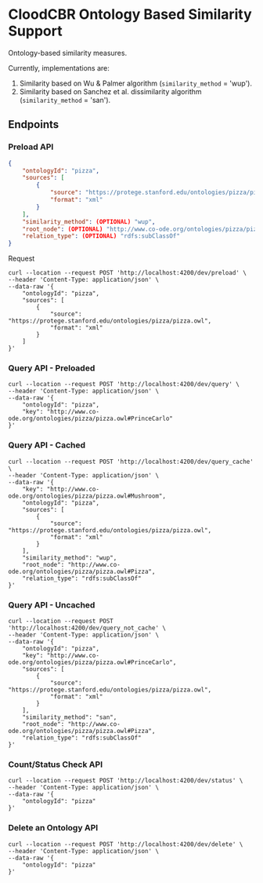 # CloodCBR Ontology Based Similarity Support

Ontology-based similarity measures.

Currently, implementations are:
1. Similarity based on Wu & Palmer algorithm (`similarity_method` = 'wup').
2. Similarity based on Sanchez et al. dissimilarity algorithm (`similarity_method` = 'san').

## Endpoints

### Preload API

```json
{
    "ontologyId": "pizza",
    "sources": [
        {
            "source": "https://protege.stanford.edu/ontologies/pizza/pizza.owl",
            "format": "xml"
        }
    ],
    "similarity_method": (OPTIONAL) "wup",
    "root_node": (OPTIONAL) "http://www.co-ode.org/ontologies/pizza/pizza.owl#PizzaBase",
    "relation_type": (OPTIONAL) "rdfs:subClassOf"
}
```
Request

```
curl --location --request POST 'http://localhost:4200/dev/preload' \
--header 'Content-Type: application/json' \
--data-raw '{
    "ontologyId": "pizza",
    "sources": [
        {
            "source": "https://protege.stanford.edu/ontologies/pizza/pizza.owl",
            "format": "xml"
        }
    ]
}'
```

### Query API - Preloaded

```
curl --location --request POST 'http://localhost:4200/dev/query' \
--header 'Content-Type: application/json' \
--data-raw '{
    "ontologyId": "pizza",
    "key": "http://www.co-ode.org/ontologies/pizza/pizza.owl#PrinceCarlo"
}'
```

### Query API - Cached

```
curl --location --request POST 'http://localhost:4200/dev/query_cache' \
--header 'Content-Type: application/json' \
--data-raw '{
    "key": "http://www.co-ode.org/ontologies/pizza/pizza.owl#Mushroom",
    "ontologyId": "pizza",
    "sources": [
        {
            "source": "https://protege.stanford.edu/ontologies/pizza/pizza.owl",
            "format": "xml"
        }
    ],
    "similarity_method": "wup",
    "root_node": "http://www.co-ode.org/ontologies/pizza/pizza.owl#Pizza",
    "relation_type": "rdfs:subClassOf"
}'
```

### Query API - Uncached

```
curl --location --request POST 'http://localhost:4200/dev/query_not_cache' \
--header 'Content-Type: application/json' \
--data-raw '{
    "ontologyId": "pizza",
    "key": "http://www.co-ode.org/ontologies/pizza/pizza.owl#PrinceCarlo",
    "sources": [
        {
            "source": "https://protege.stanford.edu/ontologies/pizza/pizza.owl",
            "format": "xml"
        }
    ],
    "similarity_method": "san",
    "root_node": "http://www.co-ode.org/ontologies/pizza/pizza.owl#Pizza",
    "relation_type": "rdfs:subClassOf"
}'

```

### Count/Status Check API

```
curl --location --request POST 'http://localhost:4200/dev/status' \
--header 'Content-Type: application/json' \
--data-raw '{
    "ontologyId": "pizza"
}'
```

### Delete an Ontology API

```
curl --location --request POST 'http://localhost:4200/dev/delete' \
--header 'Content-Type: application/json' \
--data-raw '{
    "ontologyId": "pizza"
}'
```